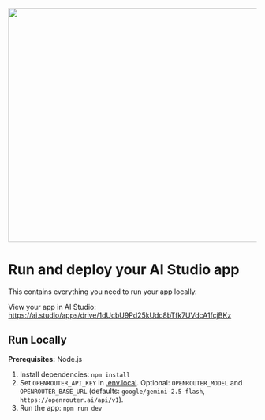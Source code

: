 <div align="center">
<img width="1200" height="475" alt="GHBanner" src="https://github.com/user-attachments/assets/0aa67016-6eaf-458a-adb2-6e31a0763ed6" />
</div>

# Run and deploy your AI Studio app

This contains everything you need to run your app locally.

View your app in AI Studio: https://ai.studio/apps/drive/1dUcbU9Pd25kUdc8bTfk7UVdcA1fcjBKz

## Run Locally

**Prerequisites:**  Node.js


1. Install dependencies:
   `npm install`
2. Set `OPENROUTER_API_KEY` in [.env.local](.env.local). Optional: `OPENROUTER_MODEL` and `OPENROUTER_BASE_URL` (defaults: `google/gemini-2.5-flash`, `https://openrouter.ai/api/v1`).
3. Run the app:
   `npm run dev`
